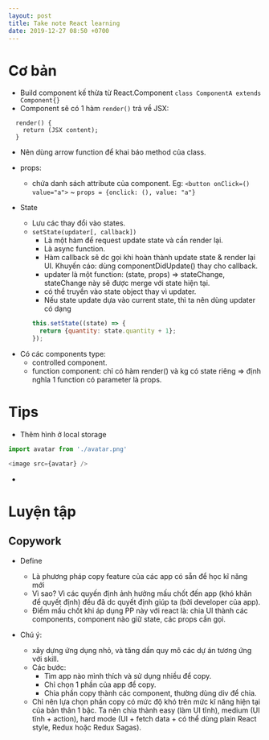 ```yaml
---
layout: post
title: Take note React learning
date: 2019-12-27 08:50 +0700
---
```


# Cơ bản

- Build component kế thừa từ React.Component `class ComponentA extends Component{}`
- Component sẽ có 1 hàm `render()` trả về JSX: 
```JSX 
  render() {
    return (JSX content);
  }
```
- Nên dùng arrow function để khai báo method của class.
* props: 
  - chứa danh sách attribute của component. Eg: `<button onClick=() value="a">` ~ `props = {onclick: (), value: "a"}`

* State
  - Lưu các thay đổi vào states.
  - `setState(updater[, callback])` 
    + Là một hàm để request update state và cần render lại.
    + Là async function.
    + Hàm callback sẽ dc gọi khi hoàn thành update state & render lại UI. Khuyến cáo: dùng componentDidUpdate() thay cho callback.
    + updater là một function: (state, props) => stateChange, stateChange này sẽ được merge với state hiện tại.
    + có thể truyền vào state object thay vì updater.
    + Nếu state update dựa vào current state, thì ta nên dùng updater có dạng 
    ```js 
    this.setState((state) => {
      return {quantity: state.quantity + 1};
    });
    ```



- Có các components type: 
  * controlled component.
  * function component: chỉ có hàm render() và kg có state riêng => định nghĩa 1 function có parameter là props.

# Tips
 - Thêm hình ở local storage
 ```js 
 import avatar from './avatar.png'

 <image src={avatar} /> 
 ```
 - 

# Luyện tập
  ##  Copywork
  * Define
    - Là phương pháp copy feature của các app có sẵn để học kĩ năng mới
    - Vì sao? Vì các quyến định ảnh hưởng mấu chốt đến app (khó khăn để quyết định) đều đã dc quyết định giúp ta (bởi developer của app).
    - Điểm mấu chốt khi áp dụng PP này với react là: chia UI thành các components, component nào giữ state, các props cần gọi. 

  * Chú ý:
    - xây dựng ứng dụng nhỏ, và tăng dần quy mô các dự án tương ứng với skill.
    - Các bước: 
      + Tìm app nào mình thích và sử dụng nhiều để copy.
      + Chỉ chọn 1 phần của app để copy.
      + Chia phần copy thành các component, thường dùng div để chia.
    - Chỉ nên lựa chọn phần copy có mức độ khó trên mức kĩ năng hiện tại của bản thân 1 bậc. Ta nên chia thành easy (làm UI tĩnh), medium (UI tĩnh + action), hard mode (UI + fetch data + có thể dùng plain React style, Redux hoặc Redux Sagas).